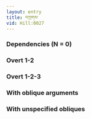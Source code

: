 ```yaml
---
layout: entry
title: བཀྲགས་
vid: Hill:0027
---
```

### Dependencies (N = 0)


### Overt 1-2


### Overt 1-2-3


### With oblique arguments


### With unspecified obliques
